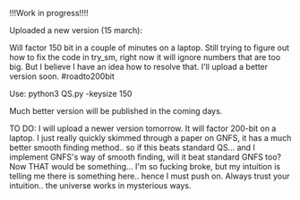 !!!Work in progress!!!!

Uploaded a new version (15 march):

Will factor 150 bit in a couple of minutes on a laptop.
Still trying to figure out how to fix the code in try_sm, right now it will ignore numbers that are too big. 
But I believe I have an idea how to resolve that. I'll upload a better version soon. #roadto200bit

Use: python3 QS.py -keysize 150

Much better version will be published in the coming days.

TO DO: I will upload a newer version tomorrow. It will factor 200-bit on a laptop. I just really quickly skimmed through a paper on GNFS, it has a much better smooth finding method.. so if this beats standard QS... and I implement GNFS's way of smooth finding, will it beat standard GNFS too? Now THAT would be something... I'm so fucking broke, but my intuition is telling me there is something here.. hence I must push on. Always trust your intuition.. the universe works in mysterious ways. 
